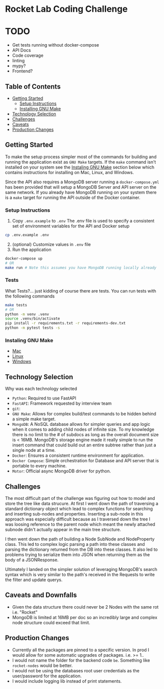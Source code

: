 # Rocket Lab Coding Challenge

# TODO
  - Get tests running without docker-compose
  - API Docs
  - Code coverage
  - linting
  - mypy?
  - Frontend?

## Table of Contents

  - [Getting Started](#getting-started)
    - [Setup Instructions](#setup-instructions)
    - [Installing GNU Make](#installing-gnu-make)
  - [Technology Selection](#technology-selection)
  - [Challenges](#challenges)
  - [Caveats](#caveats)
  - [Production Changes](#production-changes)


## Getting Started

To make the setup process simpler most of the commands for building and running the application exist as `GNU Make` targets. If the `make` command isn't installed on your system
see the [Instaling GNU Make](#installing-gnu-make) section below which contains instructions for installing on Mac, Linux, and Windows.

Since the API also requires a MongoDB server running a `docker-compose.yml` has been provided that will setup a MongoDB Server and API server on the same network. If you already
have MongoDB running on your system there is a `make` target for running the API outside of the Docker container.

### Setup Instructions

1. Copy `.env.example` to `.env` The .env file is used to specify a consistent set of environment variables for the API and Docker setup
```bash
cp .env.example .env
```
2. (optional) Customize values in `.env` file
3. Run the application
```bash
docker-compose up
# OR
make run # Note this assumes you have MongoDB running locally already
```

### Tests

What Tests?... just kidding of course there are tests. You can run tests with the following commands
```bash
make tests
# OR
python -m venv .venv
source .venv/bin/activate
pip install -r requirements.txt -r requirements-dev.txt
python -m pytest tests -s
```

### Instaling GNU Make

 - [Mac](https://formulae.brew.sh/formula/make)
 - [Linux](https://www.incredibuild.com/integrations/gnu-make#:~:text=If%20you're%20on%20Linux,Fedora%2FRHEL%20%E2%80%93%20yum%20install%20make)
 - [Windows](https://gnuwin32.sourceforge.net/packages/make.htm)


## Technology Selection
Why was each technology selected
 - `Python`: Required to use FastAPI
 - `FastAPI`: Framework requested by interview team 
 - `git`: 
 - `GNU Make`: Allows for complex build/test commands to be hidden behind a simple make target. 
 - `MongoDB`: A NoSQL database allows for simpler queries and app logic when it comes to adding child nodes of infinite size. To my knowledge there is no limit to the # of subdocs as long as the overall document size is < 16MB. MongoDB's storage engine made it really simple to run the insert command that could build out an entire subtree rather than just a single node at a time.
 - `Docker`: Ensures a consistent runtime environment for application.
 - `Docker Compose`: Simple orchestration for Database and API server that is portable to every machine.
 - `Motor`: Official async MongoDB driver for python.


## Challenges

The most difficult part of the challenge was figuring out how to model and store the tree like data strucure. At first I went down the path
of traversing a standard dictionary object which lead to complex functions for searching and inserting sub-nodes and properties. Inserting a
sub-node in this approach was especially difficult because as I traversed down the tree I was loosing reference to the parent node which meant
the newly attached subnode didn't actually appear in the main tree structure.

I then went down the path of building a Node SubNode and NodeProperty class. This led to complex logic parsing a path into these classes and
parsing the dictionary returned from the DB into these classes. It also led to problems trying to serialize them into JSON when returning
them as the body of a JSONResponse.

Ultimately I landed on the simpler solution of leveraging MongoDB's search syntax which is very similar to the path's received in the Requests
to write the filter and update querys.


## Caveats and Downfalls

 - Given the data structure there could never be 2 Nodes with the same rot i.e. "Rocket"
 - MongoDB is limited at 16MB per doc so an incredibly large and complex node structure could exceed that limit.


## Production Changes

 - Currently all the packages are pinned to a specific version. In prod I would allow for some automatic upgrades of packages. i.e. >= 1.*.*
 - I would not name the folder for the backend code `be`. Something like `rocket-nodes` would be better.
 - I would not be using the databases root user credentials as the user/password for the application.
 - I would include logging lib instead of print statements.
